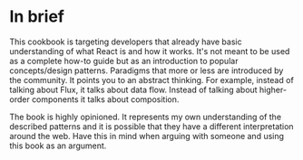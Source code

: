 # In brief

This cookbook is targeting developers that already have basic understanding of what React is and how it works. It's not meant to be used as a complete how-to guide but as an introduction to popular concepts/design patterns. Paradigms that more or less are introduced by the community. It points you to an abstract thinking. For example, instead of talking about Flux, it talks about data flow. Instead of talking about higher-order components it talks about composition.

The book is highly opinioned. It represents my own understanding of the described patterns and it is possible that they have a different interpretation around the web. Have this in mind when arguing with someone and using this book as an argument.